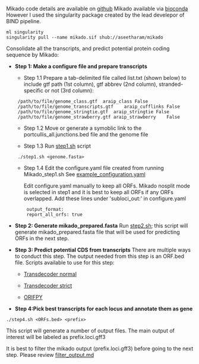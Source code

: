 Mikado code details are available on [github](https://github.com/EI-CoreBioinformatics/mikado)
Mikado available via [bioconda](https://anaconda.org/bioconda/mikado) However I used the singularity package created by the lead develepor of BIND pipeline. 

```
ml singularity
singularity pull --name mikado.sif shub://aseetharam/mikado
```

Consolidate all the transcripts, and predict potential protein coding sequence by Mikado:

* **Step 1: Make a configure file and prepare transcripts**

  * Step 1.1 Prepare a tab-delimited file called list.txt (shown below) to include gtf path (1st column), gtf abbrev (2nd column), stranded-specific or not (3rd column):
   ```
    /path/to/file/genome_class.gtf	araip_class	False
    /path/to/file/genome_transcripts.gtf	araip_cufflinks	False
    /path/to/file/genome_stringtie.gtf	araip_stringtie	False
    /path/to/file/genome_strawberry.gtf	araip_strawberry	False
    ```
  * Step 1.2 Move or generate a symoblic link to the portcullis_all.junctions.bed file and the genome file 

  * Step 1.3 Run [step1.sh](https://github.com/PeanutBase/BIND_annotation/blob/main/scripts/mikado/step1.sh) script 
   ```
    ./step1.sh <genome.fasta> 
     ```

  * Step 1.4 Edit the configure.yaml file created from running Mikado_step1.sh 
     See [example_configuration.yaml](https://github.com/PeanutBase/BIND_annotation/blob/main/scripts/mikado/example_configuration.yaml)

       Edit configure.yaml manually to keep all ORFs. Mikado nosplit mode is selected in step1 and it is best to keep all ORFs if any ORFs overlapped. Add these lines under 'subloci_out:' in configure.yaml
       ```
        output_format:
        report_all_orfs: true 
       ```

* **Step 2: Generate mikado_prepared.fasta**
Run [step2.sh](https://github.com/PeanutBase/BIND_annotation/blob/main/scripts/mikado/step2.sh); this script will generate mikado_prepared.fasta file that will be used for predicting ORFs in the next step.

* **Step 3: Predict potential CDS from transcripts**
There are multiple ways to conduct this step. The output needed from this step is an ORF.bed file. 
Scripts available to use for this step: 

  * [Transdecoder normal](https://github.com/PeanutBase/BIND_annotation/blob/main/scripts/mikado/step3.sh)

  * [Transdecoder strict](https://github.com/PeanutBase/BIND_annotation/blob/main/scripts/mikado/step3_strict.sh)

  * [ORIFPY](https://github.com/PeanutBase/BIND_annotation/blob/main/scripts/mikado/step3_orfipy.sh)

* **Step 4:Pick best transcripts for each locus and annotate them as gene**
```
./step4.sh <ORFs.bed> <prefix> 
```
This script will generate a number of output files. The main output of interest will be labeled as prefix.loci.gff3
  
It is best to filter the mikado output (prefix.loci.gff3) before going to the next step. Please review [filter_output.md](https://github.com/PeanutBase/BIND_annotation/blob/main/scripts/mikado/filter_output.md)

